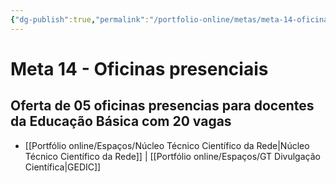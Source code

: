 ```yaml
---
{"dg-publish":true,"permalink":"/portfolio-online/metas/meta-14-oficinas-presenciais/","tags":["💼/🎯"],"created":"2024-02-05T11:59:48.720-03:00","updated":"2024-02-05T11:30:21.695-03:00"}
---
```



# Meta 14 - Oficinas presenciais

## Oferta de 05 oficinas presencias para docentes da Educação Básica com 20 vagas

- [[Portfólio online/Espaços/Núcleo Técnico Científico da Rede\|Núcleo Técnico Científico da Rede]] | [[Portfólio online/Espaços/GT Divulgação Científica\|GEDIC]]